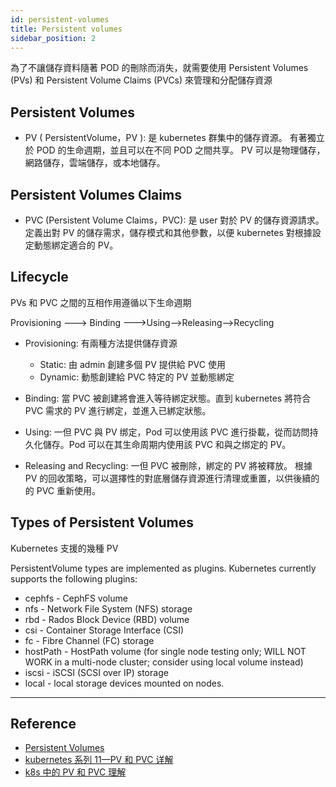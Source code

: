 ```yaml
---
id: persistent-volumes
title: Persistent volumes
sidebar_position: 2
---
```


為了不讓儲存資料隨著 POD 的刪除而消失，就需要使用 Persistent Volumes (PVs) 和 Persistent Volume Claims (PVCs) 來管理和分配儲存資源

## Persistent Volumes

- PV ( PersistentVolume，PV ): 是 kubernetes 群集中的儲存資源。 有著獨立於 POD 的生命週期，並且可以在不同 POD 之間共享。 PV 可以是物理儲存，網路儲存，雲端儲存，或本地儲存。

## Persistent Volumes Claims

- PVC (Persistent Volume Claims，PVC): 是 user 對於 PV 的儲存資源請求。定義出對 PV 的儲存需求，儲存模式和其他參數，以便 kubernetes 對根據設定動態綁定適合的 PV。

## Lifecycle

PVs 和 PVC 之間的互相作用遵循以下生命週期

Provisioning ——-> Binding ——–>Using——>Releasing——>Recycling

- Provisioning: 有兩種方法提供儲存資源

  - Static: 由 admin 創建多個 PV 提供給 PVC 使用
  - Dynamic: 動態創建給 PVC 特定的 PV 並動態綁定

- Binding: 當 PVC 被創建將會進入等待綁定狀態。直到 kubernetes 將符合 PVC 需求的 PV 進行綁定，並進入已綁定狀態。
- Using: 一但 PVC 與 PV 绑定，Pod 可以使用該 PVC 進行掛載，從而訪問持久化儲存。Pod 可以在其生命周期内使用該 PVC 和與之绑定的 PV。
- Releasing and Recycling: 一但 PVC 被刪除，綁定的 PV 將被釋放。 根據 PV 的回收策略，可以選擇性的對底層儲存資源進行清理或重置，以供後續的的 PVC 重新使用。

## Types of Persistent Volumes

Kubernetes 支援的幾種 PV

PersistentVolume types are implemented as plugins. Kubernetes currently supports the following plugins:

- cephfs - CephFS volume
- nfs - Network File System (NFS) storage
- rbd - Rados Block Device (RBD) volume
- csi - Container Storage Interface (CSI)
- fc - Fibre Channel (FC) storage
- hostPath - HostPath volume (for single node testing only; WILL NOT WORK in a multi-node cluster; consider using local volume instead)
- iscsi - iSCSI (SCSI over IP) storage
- local - local storage devices mounted on nodes.

---

## Reference

- [Persistent Volumes](https://kubernetes.io/docs/concepts/storage/persistent-volumes/)
- [kubernetes 系列 11—PV 和 PVC 详解](https://www.cnblogs.com/along21/p/10342788.html)
- [k8s 中的 PV 和 PVC 理解](https://boilingfrog.github.io/2021/07/01/k8s%E4%B8%AD%E7%9A%84PV%E5%92%8CPVC%E7%90%86%E8%A7%A3/)
